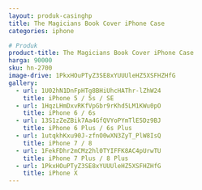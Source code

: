 ```yaml
---
layout: produk-casinghp
title: The Magicians Book Cover iPhone Case
categories: iphone

# Produk
product-title: The Magicians Book Cover iPhone Case
harga: 90000
sku: hn-2700
image-drive: 1PkxHOuPTyZ3SE8xYUUUleHZ5XSFHZHfG
gallery:
  - url: 1U02hN1DnFpHTg8BHiUhcHAThr-lZhW24
    title: iPhone 5 / 5s / SE
  - url: 1HqzLHmDxvRKfVpGbr9rKhd5LM1KWu0pO
    title: iPhone 6 / 6s
  - url: 13S1zZeZBik7Aa4GfQVYoPYmTlE5Dz9BJ
    title: iPhone 6 Plus / 6s Plus
  - url: 1utqkhKxu90J-zfnO0wXN3ZyT_PlW8IsQ
    title: iPhone 7 / 8
  - url: 1FekFDhr2mCMz2hl0TYIFFK8AC4pUrwTU
    title: iPhone 7 Plus / 8 Plus
  - url: 1PkxHOuPTyZ3SE8xYUUUleHZ5XSFHZHfG
    title: iPhone X
---
```

